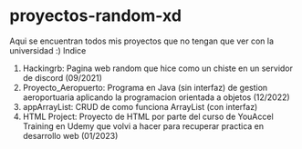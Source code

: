 # proyectos-random-xd
Aqui se encuentran todos mis proyectos que no tengan que ver con la universidad :)
Indice
1. Hackingrb: Pagina web random que hice como un chiste en un servidor de discord (09/2021)
2. Proyecto_Aeropuerto: Programa en Java (sin interfaz) de gestion aeroportuaria aplicando la programacion orientada a objetos (12/2022)
3. appArrayList: CRUD de como funciona ArrayList (con interfaz)
4. HTML Project: Proyecto de HTML por parte del curso de YouAccel Training en Udemy que volvi a hacer para recuperar practica en desarrollo web (01/2023)

